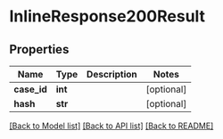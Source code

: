 # InlineResponse200Result

## Properties
Name | Type | Description | Notes
------------ | ------------- | ------------- | -------------
**case_id** | **int** |  | [optional] 
**hash** | **str** |  | [optional] 

[[Back to Model list]](../README.md#documentation-for-models) [[Back to API list]](../README.md#documentation-for-api-endpoints) [[Back to README]](../README.md)

